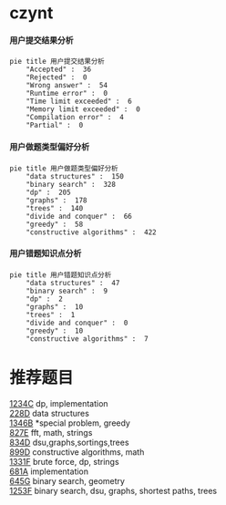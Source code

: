 # czynt

<!-- tabs:start -->



#### **用户提交结果分析**

```mermaid
pie title 用户提交结果分析
    "Accepted" :  36
    "Rejected" :  0
    "Wrong answer" :  54
    "Runtime error" :  0
    "Time limit exceeded" :  6
    "Memory limit exceeded" :  0
    "Compilation error" :  4
    "Partial" :  0
```

#### **用户做题类型偏好分析**

```mermaid
pie title 用户做题类型偏好分析
    "data structures" :  150
    "binary search" :  328
    "dp" :  205
    "graphs" :  178
    "trees" :  140
    "divide and conquer" :  66
    "greedy" :  58
    "constructive algorithms" :  422
```
#### **用户错题知识点分析**

```mermaid
pie title 用户错题知识点分析
    "data structures" :  47
    "binary search" :  9
    "dp" :  2
    "graphs" :  10
    "trees" :  1
    "divide and conquer" :  0
    "greedy" :  10
    "constructive algorithms" :  7
```



<!-- tabs:end -->
# 推荐题目
[1234C](https://codeforces.com/contest/1234/problem/C)		dp,
                        implementation		  
[228D](https://codeforces.com/contest/228/problem/D)		data structures		  
[1346B](https://codeforces.com/contest/1346/problem/B)		*special problem,
                        greedy		  
[827E](https://codeforces.com/contest/827/problem/E)		fft,
                        math,
                        strings		  
[834D](https://codeforces.com/contest/834/problem/D)		dsu,graphs,sortings,trees		  
[899D](https://codeforces.com/contest/899/problem/D)		constructive algorithms,
                        math		  
[1331F](https://codeforces.com/contest/1331/problem/F)		brute force,
                        dp,
                        strings		  
[681A](https://codeforces.com/contest/681/problem/A)		implementation		  
[645G](https://codeforces.com/contest/645/problem/G)		binary search,
                        geometry		  
[1253F](https://codeforces.com/contest/1253/problem/F)		binary search,
                        dsu,
                        graphs,
                        shortest paths,
                        trees		  

